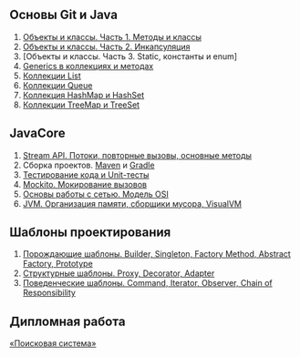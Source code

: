 ## Основы Git и Java
1. [Объекты и классы. Часть 1. Методы и классы](https://github.com/Sylaman/ProductBasket)
2. [Объекты и классы. Часть 2. Инкапсуляция](https://github.com/Sylaman/Encapsulation)
3. [Объекты и классы. Часть 3. Static, константы и enum]
4. [Generics в коллекциях и методах](https://github.com/Sylaman/MagicBox_Generics)
5. [Коллекции List](https://github.com/Sylaman/ArrayList_Shopping_list)
6. [Коллекции Queue](https://github.com/Sylaman/Queue_attractionSimulator)
7. [Коллекция HashMap ](https://github.com/Sylaman/HashSet-HashMap_Task1) [и HashSet](https://github.com/Sylaman/HashSet-HashMap_Task2)
8. [Коллекции TreeMap и TreeSet](https://github.com/Sylaman/TreeMap-TreeSet_Noblemen)

## JavaCore
1. [Stream API. Потоки, повторные вызовы, основные методы](https://github.com/Sylaman/StreamAPI_10billionPersons)
2. Сборка проектов. [Maven](https://github.com/Sylaman/MavenProject) и [Gradle](https://github.com/Sylaman/GradleProject)
3. [Тестирование кода и Unit-тесты](https://github.com/Sylaman/JUnit-Tests-for-ProductBasket)
4. [Mockito. Мокирование вызовов](https://github.com/Sylaman/Mockito_GeoService)
5. [Основы работы с сетью. Модель OSI](https://github.com/Sylaman/OSI_TCP_UDP-)
6. [JVM. Организация памяти, сборщики мусора, VisualVM](https://github.com/Sylaman/Java_Virtual_Machine)

## Шаблоны проектирования
1. [Порождающие шаблоны. Builder, Singleton, Factory Method, Abstract Factory, Prototype](https://github.com/Sylaman/Builder_pattern)
2. [Структурные шаблоны. Proxy, Decorator, Adapter](https://github.com/Sylaman/Adapter_pattern)
3. [Поведенческие шаблоны. Command, Iterator, Observer, Chain of Responsibility](https://github.com/Sylaman/Iterator_pattern)

## Дипломная работа 
[«Поисковая система»](https://github.com/Sylaman/Diploma-Project-Search-Engine)
